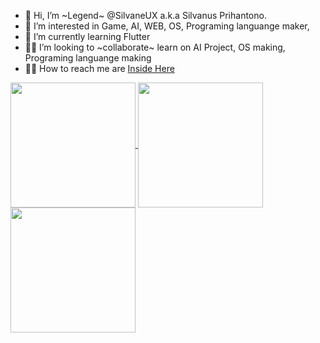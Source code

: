 - 👋 Hi, I’m ~Legend~ @SilvaneUX a.k.a Silvanus Prihantono.
- 👀 I’m interested in Game, AI, WEB, OS, Programing languange maker,
- 🌱 I’m currently learning Flutter
- 🤝🏼 I’m looking to ~collaborate~ learn on AI Project, OS making, Programing languange making
- 🤙🏼 How to reach me are [Inside Here](cutt.ly/sux)

<!---
SilvaneUX/SilvaneUX is a ✨ special ✨ repository because its `README.md` (this file) appears on your GitHub profile.
You can click the Preview link to take a look at your changes.


![Anurag's GitHub stats](https://github-readme-stats.vercel.app/api?username=SilvaneUX&show_icons=true&theme=bear)
![Top Langs](https://github-readme-stats.vercel.app/api/top-langs/?username=SilvaneUX&theme=bear)

--->

<a href="https://github.com/SilvaneUX/">
  <img height=200 align="center" src="https://github-readme-stats.vercel.app/api?username=SilvaneUX&show_icons=true&theme=bear" />
</a>
<a href="https://github.com/SilvaneUX/">
  <img height=200 align="center" src="https://github-readme-stats.vercel.app/api/top-langs/?username=SilvaneUX&theme=bear&layout=compact&langs_count=10&card_width=320" />
</a>
<br>

<a href="https://github.com/SilvaneUX/" style="text-align: center">
  <img height=200 align="center" src="http://github-readme-streak-stats.herokuapp.com?user=SilvaneUX&theme=radical&border_radius=25&date_format=j%20M%5B%20Y%5D&card_width=500" />
</a>

